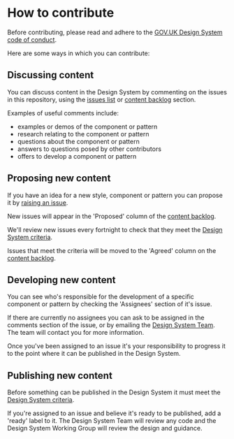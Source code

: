 # How to contribute

Before contributing, please read and adhere to the [GOV.UK Design System code of conduct](CODE_OF_CONDUCT.md).

Here are some ways in which you can contribute:

## Discussing content

You can discuss content in the Design System by commenting on the issues in this repository, using the [issues list](https://github.com/alphagov/govuk-design-system-backlog/issues) or [content backlog](https://github.com/alphagov/govuk-design-system-backlog/projects/3) section.

Examples of useful comments include:

- examples or demos of the component or pattern
- research relating to the component or pattern
- questions about the component or pattern
- answers to questions posed by other contributors
- offers to develop a component or pattern


## Proposing new content

If you have an idea for a new style, component or pattern you can propose it by [raising an issue](https://github.com/alphagov/govuk-design-system-backlog/issues/new).

New issues will appear in the 'Proposed' column of the [content backlog](https://github.com/alphagov/govuk-design-system-backlog/projects/3).

We'll review new issues every fortnight to check that they meet the [Design System criteria](CRITERIA.md).

Issues that meet the criteria will be moved to the 'Agreed' column on the [content backlog](https://github.com/alphagov/govuk-design-system-backlog/projects/3).


## Developing new content

You can see who's responsible for the development of a specific component or pattern by checking the 'Assignees' section of it's issue.

If there are currently no assignees you can ask to be assigned in the comments section of the issue, or by emailing the [Design System Team](govuk-design-system-support@digital.cabinet-office.gov.uk). The team will contact you for more information.

Once you've been assigned to an issue it's your responsibility to progress it to the point where it can be published in the Design System.


## Publishing new content

Before something can be published in the Design System it must meet the [Design System criteria](CRITERIA.md).

If you're assigned to an issue and believe it's ready to be published, add a 'ready' label to it. The Design System Team will review any code and the Design System Working Group will review the design and guidance.


